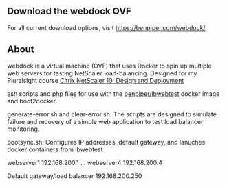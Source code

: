 <h2>Download the webdock OVF</h2>

For all current download options, visit https://benpiper.com/webdock/

<h2>About</h2>

webdock is a virtual machine (OVF) that uses Docker to spin up multiple web servers for testing NetScaler load-balancing. Designed for my Pluralsight course <a href="http://www.shareasale.com/r.cfm?b=620905&u=1321192&m=53701&urllink=https://www.pluralsight.com/courses/citrix-netscaler-10-design-deployment&afftrack=github">Citrix NetScaler 10: Design and Deployment</a>

ash scripts and php files for use with the <a href="https://registry.hub.docker.com/u/benpiper/lbwebtest/">benpiper/lbwebtest</a> docker image and boot2docker.

generate-error.sh and clear-error.sh:
The scripts are designed to simulate failure and recovery of a simple web application to test load balancer monitoring.

bootsync.sh:
Configures IP addresses, default gateway, and lanuches docker containers from lbwebtest

webserver1	192.168.200.1
...
webserver4	192.168.200.4

Default gateway/load balancer	192.168.200.250
